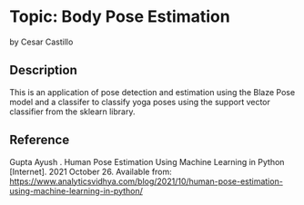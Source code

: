 # Topic: Body Pose Estimation
by Cesar Castillo
## Description
This is an application of pose detection and estimation using the Blaze Pose model and a classifer to classify yoga poses using the support vector classifier from the sklearn library.
## Reference
Gupta Ayush . Human Pose Estimation Using Machine Learning in Python [Internet]. 2021 October 26. Available from: <https://www.analyticsvidhya.com/blog/2021/10/human-pose-estimation-using-machine-learning-in-python/>
